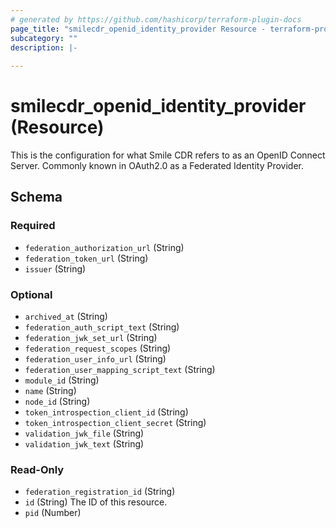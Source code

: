 ```yaml
---
# generated by https://github.com/hashicorp/terraform-plugin-docs
page_title: "smilecdr_openid_identity_provider Resource - terraform-provider-smilecdr"
subcategory: ""
description: |-
  
---
```


# smilecdr_openid_identity_provider (Resource)

This is the configuration for what Smile CDR refers to as an OpenID Connect Server. Commonly known in OAuth2.0 as a
Federated Identity Provider. 

<!-- schema generated by tfplugindocs -->
## Schema

### Required

- `federation_authorization_url` (String)
- `federation_token_url` (String)
- `issuer` (String)

### Optional

- `archived_at` (String)
- `federation_auth_script_text` (String)
- `federation_jwk_set_url` (String)
- `federation_request_scopes` (String)
- `federation_user_info_url` (String)
- `federation_user_mapping_script_text` (String)
- `module_id` (String)
- `name` (String)
- `node_id` (String)
- `token_introspection_client_id` (String)
- `token_introspection_client_secret` (String)
- `validation_jwk_file` (String)
- `validation_jwk_text` (String)

### Read-Only

- `federation_registration_id` (String)
- `id` (String) The ID of this resource.
- `pid` (Number)
